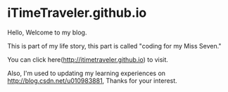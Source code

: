 # iTimeTraveler.github.io

Hello, Welcome to my blog.

This is part of my life story, this part is called "coding for my Miss Seven." 

You can click here(http://itimetraveler.github.io) to visit.

Also, I'm used to updating my learning experiences on http://blog.csdn.net/u010983881, Thanks for your interest.